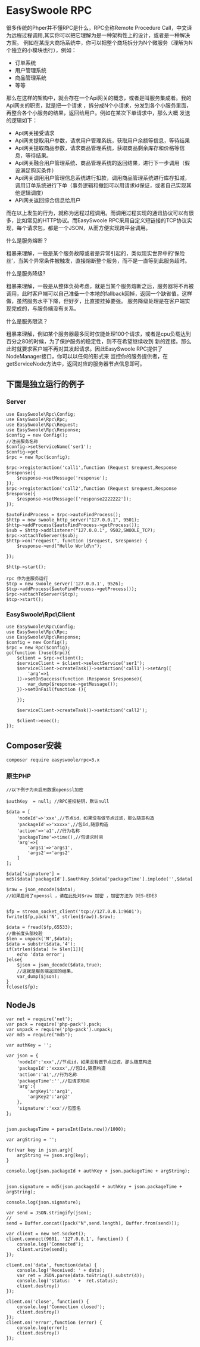 # EasySwoole RPC
很多传统的Phper并不懂RPC是什么，RPC全称Remote Procedure Call，中文译为远程过程调用,其实你可以把它理解为是一种架构性上的设计，或者是一种解决方案。
例如在某庞大商场系统中，你可以把整个商场拆分为N个微服务（理解为N个独立的小模块也行），例如：
    
- 订单系统
- 用户管理系统
- 商品管理系统
- 等等 

那么在这样的架构中，就会存在一个Api网关的概念，或者是叫服务集成者。我的Api网关的职责，就是把一个请求
，拆分成N个小请求，分发到各个小服务里面，再整合各个小服务的结果，返回给用户。例如在某次下单请求中，那么大概
发送的逻辑如下：
- Api网关接受请求
- Api网关提取用户参数，请求用户管理系统，获取用户余额等信息，等待结果
- Api网关提取商品参数，请求商品管理系统，获取商品剩余库存和价格等信息，等待结果。
- Api网关融合用户管理系统、商品管理系统的返回结果，进行下一步调用（假设满足购买条件）
- Api网关调用用户管理信息系统进行扣款，调用商品管理系统进行库存扣减，调用订单系统进行下单（事务逻辑和撤回可以用请求id保证，或者自己实现其他逻辑调度）
- APi网关返回综合信息给用户

而在以上发生的行为，就称为远程过程调用。而调用过程实现的通讯协议可以有很多，比如常见的HTTP协议。而EasySwoole RPC采用自定义短链接的TCP协议实现，每个请求包，都是一个JSON，从而方便实现跨平台调用。

什么是服务熔断？
 
粗暴来理解，一般是某个服务故障或者是异常引起的，类似现实世界中的‘保险丝’，当某个异常条件被触发，直接熔断整个服务，而不是一直等到此服务超时。

什么是服务降级?

粗暴来理解，一般是从整体负荷考虑，就是当某个服务熔断之后，服务器将不再被调用，此时客户端可以自己准备一个本地的fallback回掉，返回一个缺省值，这样做，虽然服务水平下降，但好歹，比直接挂掉要强。
服务降级处理是在客户端实现完成的，与服务端没有关系。

什么是服务限流？

粗暴来理解，例如某个服务器最多同时仅能处理100个请求，或者是cpu负载达到百分之80的时候，为了保护服务的稳定性，则不在希望继续收到
新的连接。那么此时就要求客户端不再对其发起请求。因此EasySwoole RPC提供了NodeManager接口，你可以以任何的形式来
监控你的服务提供者，在getServiceNode方法中，返回对应的服务器节点信息即可。  



## 下面是独立运行的例子
### Server
```
use EasySwoole\Rpc\Config;
use EasySwoole\Rpc\Rpc;
use EasySwoole\Rpc\Request;
use EasySwoole\Rpc\Response;
$config = new Config();
//注册服务名称
$config->setServiceName('ser1');
$config->get
$rpc = new Rpc($config);

$rpc->registerAction('call1',function (Request $request,Response $response){
    $response->setMessage('response');
});
$rpc->registerAction('call2',function (Request $request,Response $response){
    $response->setMessage(['response2222222']);
});

$autoFindProcess = $rpc->autoFindProcess();
$http = new swoole_http_server("127.0.0.1", 9501);
$http->addProcess($autoFindProcess->getProcess());
$sub = $http->addlistener("127.0.0.1", 9502,SWOOLE_TCP);
$rpc->attachToServer($sub);
$http->on("request", function ($request, $response) {
    $response->end("Hello World\n");
    
});

$http->start();

rpc 作为主服务运行
$tcp = new swoole_server('127.0.0.1', 9526);
$tcp->addProcess($autoFindProcess->getProcess());
$rpc->attachToServer($tcp);
$tcp->start();

```

### EasySwoole\Rpc\Client
```
use EasySwoole\Rpc\Config;
use EasySwoole\Rpc\Rpc;
use EasySwoole\Rpc\Response;
$config = new Config();
$rpc = new Rpc($config);
go(function ()use($rpc){
    $client = $rpc->client();
    $serviceClient = $client->selectService('ser1');
    $serviceClient->createTask()->setAction('call1')->setArg([
        'arg'=>1
    ])->setOnSuccess(function (Response $response){
        var_dump($response->getMessage());
    })->setOnFail(function (){

    });

    $serviceClient->createTask()->setAction('call2');

    $client->exec();
});
```

## Composer安装
```
composer require easyswoole/rpc=3.x
``` 


### 原生PHP
```
//以下例子为未启用数据openssl加密

$authKey  = null; //RPC鉴权秘钥，默认null

$data = [
    'nodeId'=>'xxx',//节点id，如果没有做节点过滤，那么随意构造
    'packageId'=>'xxxxx',//包Id,随意构造
    'action'=>'a1',//行为名称
    'packageTime'=>time(),//包请求时间
    'arg'=>[
        'args1'=>'args1',
        'args2'=>'args2'
    ]
];

$data['signature'] = md5($data['packageId'].$authKey.$data['packageTime'].implode('',$data['arg']));

$raw = json_encode($data);
//如果启用了openssl ，请在此处对$raw 加密 ，加密方法为 DES-EDE3


$fp = stream_socket_client('tcp://127.0.0.1:9601');
fwrite($fp,pack('N', strlen($raw)).$raw);

$data = fread($fp,65533);
//做长度头部校验
$len = unpack('N',$data);
$data = substr($data,'4');
if(strlen($data) != $len[1]){
    echo 'data error';
}else{
    $json = json_decode($data,true);
    //这就是服务端返回的结果，
    var_dump($json);
}
fclose($fp);
```

## NodeJs 
```
var net = require('net');
var pack = require('php-pack').pack;
var unpack = require('php-pack').unpack;
var md5 = require("md5");

var authKey = '';

var json = {
    'nodeId':'xxx',//节点id，如果没有做节点过滤，那么随意构造
    'packageId':'xxxxx',//包Id,随意构造
    'action':'a1',//行为名称
    'packageTime':'',//包请求时间
    'arg':{
        'argKey1':'arg1',
        'argKey2':'arg2'
    },
    'signature':'xxx'//包签名
};


json.packageTime = parseInt(Date.now()/1000);

var argString = '';

for(var key in json.arg){
    argString += json.arg[key];
}

console.log(json.packageId + authKey + json.packageTime + argString);


json.signature = md5(json.packageId + authKey + json.packageTime + argString);

console.log(json.signature);

var send = JSON.stringify(json);
//
send = Buffer.concat([pack("N",send.length), Buffer.from(send)]);

var client = new net.Socket();
client.connect(9601, '127.0.0.1', function() {
    console.log('Connected');
    client.write(send);
});

client.on('data', function(data) {
    console.log('Received: ' + data);
    var ret = JSON.parse(data.toString().substr(4));
    console.log('status: ' +  ret.status);
    client.destroy()
});

client.on('close', function() {
    console.log('Connection closed');
    client.destroy()
});
client.on('error',function (error) {
    console.log(error);
    client.destroy()
});
```